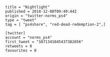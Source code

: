 ```
title = "Nightlight"
published = 2018-12-08T09:49:44Z
origin = "twitter-norms_ps4"
type = "tweet"
tag = [ "ps4share", "red-dead-redemption-2",]

[twitter]
account = "norms_ps4"
first_tweet = "1071341045437382656"
retweets = 0
favourites = 0
```

<p class='image'><img src='https://mnf.m17s.net/2018/12/08/Dt4rAH_X4AA4fZT.jpg' alt=''></p>

